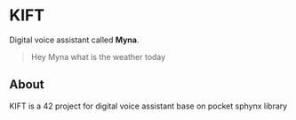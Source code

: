 # KIFT
Digital voice assistant called **Myna**.  
> Hey Myna what is the weather today

## About
KIFT is a 42 project for digital voice assistant base on pocket sphynx library
